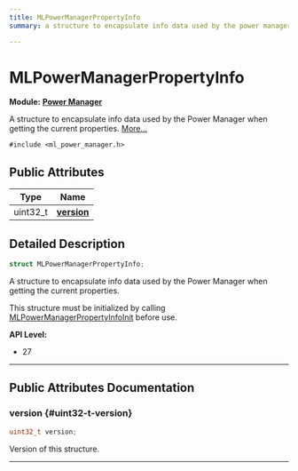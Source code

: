 ```yaml
---
title: MLPowerManagerPropertyInfo
summary: a structure to encapsulate info data used by the power manager when getting the current properties. 

---
```


# MLPowerManagerPropertyInfo

**Module:** **[Power Manager](/versioned_docs/version-14-Jun-2023/api-ref/api/Modules/group___power_manager/group___power_manager.md)**



A structure to encapsulate info data used by the Power Manager when getting the current properties.  [More...](#detailed-description)


`#include <ml_power_manager.h>`

## Public Attributes

| Type           | Name           |
| -------------- | -------------- |
| uint32_t | **[version](/versioned_docs/version-14-Jun-2023/api-ref/api/Modules/group___power_manager/struct_m_l_power_manager_property_info.md#uint32-t-version)**  |

## Detailed Description

```cpp
struct MLPowerManagerPropertyInfo;
```

A structure to encapsulate info data used by the Power Manager when getting the current properties. 

This structure must be initialized by calling [MLPowerManagerPropertyInfoInit](/versioned_docs/version-14-Jun-2023/api-ref/api/Modules/group___power_manager/group___power_manager.md#void-mlpowermanagerpropertyinfoinit) before use.




**API Level:**
  * 27




-----------
## Public Attributes Documentation

### version {#uint32-t-version}

```cpp
uint32_t version;
```


Version of this structure. 





-----------


